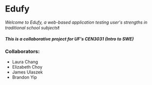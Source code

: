 # Edufy

*Welcome to Edufy, a web-based application testing user's strengths in traditional school subjects*❗

***This is a collaborative project for UF's CEN3031 (Intro to SWE)***

### Collaborators:
- Laura Chang
- Elizabeth Choy
- James Ulaszek
- Brandon Yip


